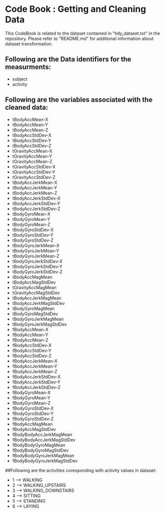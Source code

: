 # Code Book : Getting and Cleaning Data

This CodeBook is related to the dataset contained in "tidy_dataset.txt" in the repository. Please refer to "README.md" for additional information about dataset transformation.

## Following are the Data identifiers for the measurments:

* subject
* activity

## Following are the variables associated with the cleaned data:

* tBodyAccMean-X
* tBodyAccMean-Y
* tBodyAccMean-Z
* tBodyAccStdDev-X
* tBodyAccStdDev-Y
* tBodyAccStdDev-Z
* tGravityAccMean-X
* tGravityAccMean-Y
* tGravityAccMean-Z
* tGravityAccStdDev-X
* tGravityAccStdDev-Y
* tGravityAccStdDev-Z
* tBodyAccJerkMean-X
* tBodyAccJerkMean-Y
* tBodyAccJerkMean-Z
* tBodyAccJerkStdDev-X
* tBodyAccJerkStdDev-Y
* tBodyAccJerkStdDev-Z
* tBodyGyroMean-X
* tBodyGyroMean-Y
* tBodyGyroMean-Z
* tBodyGyroStdDev-X
* tBodyGyroStdDev-Y
* tBodyGyroStdDev-Z
* tBodyGyroJerkMean-X
* tBodyGyroJerkMean-Y
* tBodyGyroJerkMean-Z
* tBodyGyroJerkStdDev-X
* tBodyGyroJerkStdDev-Y
* tBodyGyroJerkStdDev-Z
* tBodyAccMagMean
* tBodyAccMagStdDev
* tGravityAccMagMean
* tGravityAccMagStdDev
* tBodyAccJerkMagMean
* tBodyAccJerkMagStdDev
* tBodyGyroMagMean
* tBodyGyroMagStdDev
* tBodyGyroJerkMagMean
* tBodyGyroJerkMagStdDev
* fBodyAccMean-X
* fBodyAccMean-Y
* fBodyAccMean-Z
* fBodyAccStdDev-X
* fBodyAccStdDev-Y
* fBodyAccStdDev-Z
* fBodyAccJerkMean-X
* fBodyAccJerkMean-Y
* fBodyAccJerkMean-Z
* fBodyAccJerkStdDev-X
* fBodyAccJerkStdDev-Y
* fBodyAccJerkStdDev-Z
* fBodyGyroMean-X
* fBodyGyroMean-Y
* fBodyGyroMean-Z
* fBodyGyroStdDev-X
* fBodyGyroStdDev-Y
* fBodyGyroStdDev-Z
* fBodyAccMagMean
* fBodyAccMagStdDev
* fBodyBodyAccJerkMagMean
* fBodyBodyAccJerkMagStdDev
* fBodyBodyGyroMagMean
* fBodyBodyGyroMagStdDev
* fBodyBodyGyroJerkMagMean
* fBodyBodyGyroJerkMagStdDev


##Following are the activities coresponding with activity values in dataset:

* 1 --> WALKING
* 2 --> WALKING_UPSTAIRS
* 3 --> WALKING_DOWNSTAIRS
* 4 --> SITTING
* 5 --> STANDING
* 6 --> LAYING
